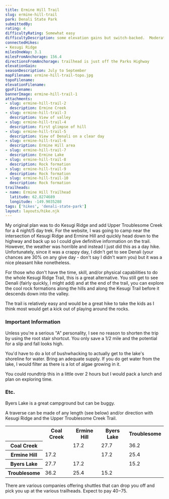```yaml
---
title: Ermine Hill Trail
slug: ermine-hill-trail
park: Denali State Park
submittedBy: 
rating: 4
difficultyRating: Somewhat easy
difficultyDescription: some elevation gains but switch-backed.  Moderate if root stair is used.
connectedHikes:
- Kesugi Ridge
milesOneWay: 3.1
milesFromAnchorage: 156.4
directionsFromAnchorage: trailhead is just off the Parks Highway
elevationGain: 
seasonDescription: July to September
mapFilename: ermine-hill-trail-topo.jpg
topoFilename: 
elevationFilename: 
gpxFilename: 
bannerImage: ermine-hill-trail-1
attachments:
- slug: ermine-hill-trail-2
  description: Ermine Creek
- slug: ermine-hill-trail-3
  description: View of valley
- slug: ermine-hill-trail-4
  description: First glimpse of hill
- slug: ermine-hill-trail-5
  description: View of Denali on a clear day
- slug: ermine-hill-trail-6
  description: Ermine Hill area
- slug: ermine-hill-trail-7
  description: Ermine Lake
- slug: ermine-hill-trail-8
  description: Rock formation
- slug: ermine-hill-trail-9
  description: Rock formation
- slug: ermine-hill-trail-10
  description: Rock formation
trailheads:
- name: Ermine Hill Trailhead
  latitude: 62.8274689
  longitude: -149.9035288
tags: ['hikes', 'denali-state-park']
layout: layouts/hike.njk
---
```

My original plan was to do Kesugi Ridge and add Upper Troublesome Creek for a 4 night/5 day trek. For the website, I was going to camp near the intersection of Kesugi Ridge and Ermine Hill and quickly head down to the highway and back up so I could give definitive information on the trail. However, the weather was horrible and instead I just did this as a day hike. Unfortunately, since it was a crappy day, I didn't get to see Denali (your chances are 30% on any give day - don't say I didn't warn you) but it was a nice pleasant hike nonetheless.

For those who don't have the time, skill, and/or physical capabilities to do the whole Kesugi Ridge Trail, this is a great alternative. You still get to see Denali (fairly quickly, I might add) and at the end of the trail, you can explore the cool rock formations along the hills and along the Kesugi Trail before it descends down into the valley.

The trail is relatively easy and would be a great hike to take the kids as I think most would get a kick out of playing around the rocks.

### Important Information

Unless you're a serious "A" personality, I see no reason to shorten the trip by using the root stair shortcut. You only save a 1/2 mile and the potential for a slip and fall looks high.

You'd have to do a lot of bushwhacking to actually get to the lake's shoreline for water. Bring an adequate supply. If you do get water from the lake, I would filter as there is a lot of algae growing in it.

You could roundtrip this in a little over 2 hours but I would pack a lunch and plan on exploring time.

### Etc.

Byers Lake is a great campground but can be buggy.

A traverse can be made of any length (see below) and/or direction with Kesugi Ridge and the Upper Troublesome Creek Trail.

<table class="table table-striped">
<tbody>
<tr>
<th></th>
<th>Coal Creek</th>
<th>Ermine Hill</th>
<th>Byers Lake</th>
<th>Troublesome</th>
</tr>
<tr>
<th>Coal Creek</th>
<td></td>
<td>17.2</td>
<td>27.7</td>
<td>36.2</td>
</tr>
<tr>
<th>Ermine Hill</th>
<td>17.2</td>
<td></td>
<td>17.2</td>
<td>25.4</td>
</tr>
<tr>
<th>Byers Lake</th>
<td>27.7</td>
<td>17.2</td>
<td></td>
<td>15.2</td>
</tr>
<tr>
<th>Troublesome</th>
<td>36.2</td>
<td>25.4</td>
<td>15.2</td>
<td></td>
</tr>
</tbody>
</table>

There are various companies offering shuttles that can drop you off and pick you up at the various trailheads. Expect to pay $40-$75.